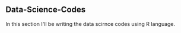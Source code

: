 ## Data-Science-Codes ##    
In this section I'll be writing the data scirnce codes using R language.              

     
   
   
 
 
  
  
 
 
